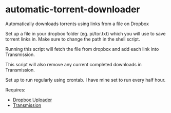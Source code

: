 # automatic-torrent-downloader
Automatically downloads torrents using links from a file on Dropbox


Set up a file in your dropbox folder (eg. pi/tor.txt) which you will use to save torrent links in. Make sure to change the path in the shell script. 

Running this script will fetch the file from dropbox and add each link into Transmission.

This script will also remove any current completed downloads in Transmission.

Set up to run regularly using crontab. I have mine set to run every half hour.


Requires:
- [Dropbox Uploader](https://github.com/andreafabrizi/Dropbox-Uploader)
- [Transmission](https://transmissionbt.com)
